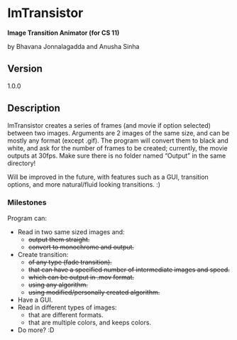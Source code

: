 ImTransistor
============

**Image Transition Animator (for CS 11)**

by Bhavana Jonnalagadda and Anusha Sinha

## Version

1.0.0

## Description

ImTransistor creates a series of frames (and movie if option selected) between two images. Arguments are 2 images of the same size, and can be mostly any format (except .gif). The program will convert them to black and white, and ask for the number of frames to be created; currently, the movie outputs at 30fps. Make sure there is no folder named “Output” in the same directory!

Will be improved in the future, with features such as a GUI, transition options, and more
natural/fluid looking transitions. :)


### Milestones

Program can:
- Read in two same sized images and:
  * ~~output them straight.~~
  * ~~convert to monochrome and output.~~
- Create transition:
  * ~~of any type (fade transition).~~
  * ~~that can have a specified number of intermediate images and speed.~~
  * ~~which can be output in .mov format.~~
  * ~~using any algorithm.~~
  * ~~using modified/personally created algorithm.~~
- Have a GUI.
- Read in different types of images:
  * that are different formats.
  * that are multiple colors, and keeps colors.
- Do more? :D


